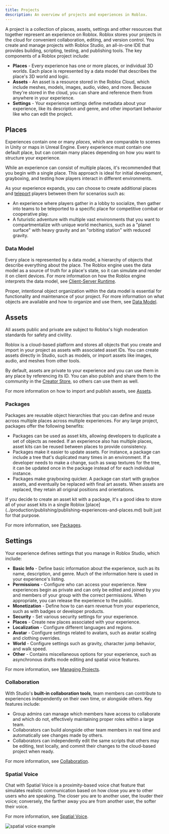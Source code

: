 ```yaml
---
title: Projects
description: An overview of projects and experiences in Roblox.
---
```


A project is a collection of places, assets, settings and other resources
that together represent an experience on Roblox. Roblox stores your projects
in the cloud for convenient collaboration, editing, and version control. You
create and manage projects with Roblox Studio, an all-in-one IDE that provides
building, scripting, testing, and publishing tools. The key components of a
Roblox project include:

- **Places** - Every experience has one or more places, or individual 3D worlds.
  Each place is represented by a data model that describes the place's 3D world
  and logic.
- **Assets** - An asset is a resource stored in the Roblox Cloud, which include
  meshes, models, images, audio, video, and more. Because they're stored in the
  cloud, you can share and reference them from anywhere in your experience.
- **Settings** - Your experience settings define metadata about your experience,
  like its description and genre, and other important behavior like who can edit
  the project.

## Places

Experiences contain one or many _places_, which are comparable to scenes
in Unity or maps in Unreal Engine. Every experience must contain one default
place, but can contain many places depending on how you want to structure your
experience.

<Alert severity='info'>
While an experience can consist of multiple places, it's recommended that you
begin with a single place. This approach is ideal for initial development,
grayboxing, and testing how players interact in different environments.
</Alert>

As your experience expands, you can choose to create additional places and
[teleport](../projects/teleporting.md) players between them for
scenarios such as:

- An experience where players gather in a lobby to socialize, then gather into
  teams to be teleported to a specific place for competitive combat or
  cooperative play.
- A futuristic adventure with multiple vast environments that you want to
  compartmentalize with unique world mechanics, such as a "planet surface" with
  heavy gravity and an "orbiting station" with reduced gravity.

### Data Model

Every place is represented by a data model, a hierarchy of objects that describe
everything about the place. The Roblox engine uses the data model as a source of
truth for a place's state, so it can simulate and render it on client devices.
For more information on how the Roblox engine interprets the data model, see
[Client-Server Runtime](../projects/client-server.md).

Proper, intentional object organization within the data model is essential for
functionality and maintenance of your project. For more information on what
objects are available and how to organize and use them, see
[Data Model](../projects/data-model.md).

## Assets

<Alert severity="info">
All assets public and private are subject to Roblox's
high moderation standards for safety and civility.
</Alert>

Roblox is a cloud-based platform and stores all objects that you create and
import in your project as assets with associated asset IDs. You can create
assets directly in Studio, such as models, or import assets like images, audio,
and meshes from other tools.

By default, assets are private to your experience and you can use them in any
place by referencing its ID. You can also publish and share them to the
community in the [Creator Store](https://create.roblox.com/marketplace/),
so others can use them as well.

For more information on how to import and publish assets, see
[Assets](../projects/assets/index.md).

### Packages

Packages are reusable object hierarchies that you can define
and reuse across multiple places across multiple experiences. For any large
project, packages offer the following benefits:

- Packages can be used as asset kits, allowing developers to duplicate a set
  of objects as needed. If an experience also has multiple places, asset kits
  can be reused between places to provide consistency.
- Packages make it easier to update assets. For instance, a package can
  include a tree that's duplicated many times in an environment. If a developer
  needs to make a change, such as swap textures for the tree, it can be updated
  once in the package instead of for each individual instance.
- Packages make grayboxing quicker. A package can start with graybox assets,
  and eventually be replaced with final art assets. When assets are replaced,
  they retain all original positions and orientations.

<Alert severity='info'>
If you decide to create an asset kit with a package, it's a good idea to store
all of your asset kits in a single Roblox
[place](../production/publishing/publishing-experiences-and-places.md) built just for
that purpose.
</Alert>

For more information, see [Packages](../projects/assets/packages.md).

## Settings

Your experience defines settings that you manage in Roblox Studio, which include:

- **Basic Info** - Define basic information about the experience, such as its
  name, description, and genre. Much of the information here is used
  in your experience's listing.
- **Permissions** - Configure who can access your experience. New experiences
  begin as private and can only be edited and joined by you and members of your group with
  the correct permissions. When appropriate, you can release the experience to
  the public.
- **Monetization** - Define how to can earn revenue from your experience, such
  as with badges or developer products.
- **Security** - Set various security settings for your experience.
- **Places** - Create new places associated with your experience.
- **Localization** - Configure different languages and regions.
- **Avatar** - Configure settings related to avatars, such as avatar scaling and
  clothing overrides.
- **World** - Configure settings such as gravity, character jump behavior, and walk speed.
- **Other** - Contains miscellaneous options for your experience, such as
  asynchronous drafts mode editing and spatial voice features.

For more information, see [Managing Projects](../projects/managing.md).

### Collaboration

With Studio's **built-in collaboration tools**, team members can contribute to
experiences independently on their own time, or alongside others. Key features
include:

- Group admins can manage which members have access to collaborate and which do
  not, effectively maintaining proper roles within a large team.
- Collaborators can build alongside other team members in real time and
  automatically see changes made by others.
- Collaborators can independently edit the same scripts that others may be
  editing, test locally, and commit their changes to the cloud-based project
  when ready.

For more information, see [Collaboration](../projects/collaboration.md).

### Spatial Voice

Chat with Spatial Voice is a proximity-based voice chat feature that simulates
realistic communication based on how close you are to other users who are
speaking. The closer you are to another user, the louder their voice;
conversely, the farther away you are from another user, the softer their voice.

For more information, see [Spatial Voice](../chat/spatial-voice.md).

![spatial voice example](../assets/audio/spatial-voice/SpatialVoiceOverview.png)
